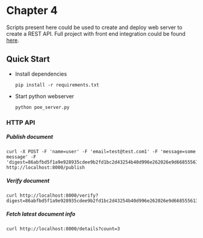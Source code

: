 # Chapter 4

Scripts present here could be used to create and deploy web server to create a REST API.
 Full project with front end integration could be found [here](https://github.com/koshikraj/proof-of-existence).

## Quick Start

- Install dependencies

   `pip install -r requirements.txt`

- Start python webserver

   `python poe_server.py`
   

### HTTP API
##### Publish document
```
curl -X POST -F 'name=user' -F 'email=test@test.com1' -F 'message=some message' -F 'digest=86abfbd5f1a9e928935cdee9b2fd1bc2d43254b40d996e262026e9d668555613' http://localhost:8000/publish 
```

##### Verify document
```
curl http://localhost:8000/verify?digest=86abfbd5f1a9e928935cdee9b2fd1bc2d43254b40d996e262026e9d668555613
``` 

##### Fetch latest document info
```
curl http://localhost:8000/details?count=3
```
